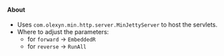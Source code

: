 #### About
* Uses `com.olexyn.min.http.server.MinJettyServer` to host the servlets.
* Where to adjust the parameters:
    * for `forward` -> `EmbeddedR`
    * for `reverse` -> `RunAll`